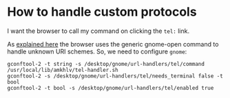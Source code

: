 How to handle custom protocols
==============================

I want the browser to call my command on clicking the `tel:` link.

As [explained here](people.w3.org/~dom/archives/2005/09/integrating-a-new-uris-scheme-handler-to-gnome-and-firefox/)
the browser uses the generic gnome-open command to handle unknown URI schemes. So, we need to configure `gnome`:

    gconftool-2 -t string -s /desktop/gnome/url-handlers/tel/command /usr/local/lib/amkhlv/tel-handler.sh
    gconftool-2 -s /desktop/gnome/url-handlers/tel/needs_terminal false -t bool
    gconftool-2 -t bool -s /desktop/gnome/url-handlers/tel/enabled true


